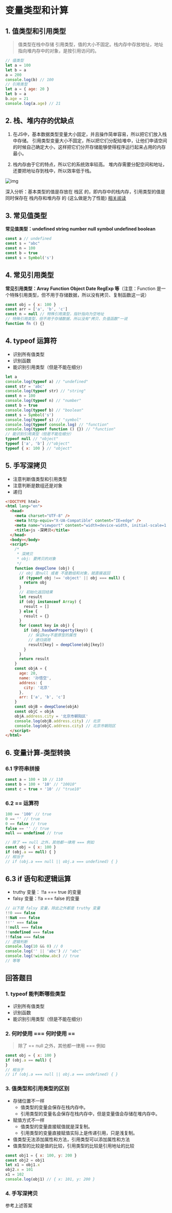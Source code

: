 # 变量类型和计算
## 1. 值类型和引用类型

> 值类型在栈中存储
> 引用类型，值的大小不固定。栈内存中存放地址，地址指向堆内存中的对象，是按引用访问的。

```javascript
// 值类型
let a = 100
let b = a
a = 200
console.log(b) // 100
// 引用类型
let a = { age: 20 }
let b = a
b.age = 21
console.log(a.age) // 21
```
## 2. 栈、堆内存的优缺点
1. 在JS中，基本数据类型变量大小固定，并且操作简单容易，所以把它们放入栈中存储。 引用类型变量大小不固定，所以把它们分配给堆中，让他们申请空间的时候自己确定大小，这样把它们分开存储能够使得程序运行起来占用的内存最小。

2. 栈内存由于它的特点，所以它的系统效率较高。 堆内存需要分配空间和地址，还要把地址存到栈中，所以效率低于栈。 

![img](https://p6-juejin.byteimg.com/tos-cn-i-k3u1fbpfcp/06b2402afbf84123a023574882d6da09~tplv-k3u1fbpfcp-zoom-in-crop-mark:4536:0:0:0.image)

深入分析：基本类型的值是存放在 栈区 的，即内存中的栈内存，引用类型的值是同时保存在 栈内存和堆内存 的
(这么做是为了性能)
[相关阅读](https://learnku.com/articles/38192)

## 3. 常见值类型
**常见值类型：undefined string number null symbol undefined boolean**
```javascript
const a // undefined
const s = "abc" 
const n = 100
const b = true
const s = Symbol('s')
```

## 4. 常见引用类型
**常见引用类型：Array Function Object Date RegExp 等**（注意：Function 是一个特殊引用类型，但不用于存储数据，所以没有拷贝、复制函数这一说）
```javascript
const obj = { x: 100 }
const arr = ['a', 'b', 'c']
const n = null // 特殊引用类型，指针指向为空地址
// 特殊引用类型，但不用于存储数据，所以没有"拷贝、负值函数"一说
function fn () {}
```
## 4. typeof 运算符
- 识别所有值类型
- 识别函数
- 能识别引用类型（但是不能在细分）

```javascript
let a
console.log(typeof a) // "undefined"
const str = 'abc'
console.log(typeof str) // "string"
const n = 100
console.log(typeof n) // "number"
const b = true
console.log(typeof b) // "boolean"
const s = Symbol('s')
console.log(typeof s) // "symbol"
console.log(typeof console.log) // "function"
console.log(typeof function () {}) // "function"
// 能识别引用类型（但是不能在细分）
typeof null // "object"
typeof ['a', 'b'] //"object"
typeof { x: 100 } // "object"
```

## 5. 手写深拷贝

- 注意判断值类型和引用类型
- 注意判断是数组还是对象
- 递归

```html
<!DOCTYPE html>
<html lang="en">
  <head>
    <meta charset="UTF-8" />
    <meta http-equiv="X-UA-Compatible" content="IE=edge" />
    <meta name="viewport" content="width=device-width, initial-scale=1.0" />
    <title>js -深拷贝</title>
  </head>
  <body></body>
  <script>
    /*
     * 深拷贝
     * obj: 要拷贝的对象
     */
    function deepClone (obj) {
      // obj 是null 或者 不是数组和对象，就直接返回
      if (typeof obj !== 'object' || obj === null) {
        return obj
      }
      // 初始化返回结果
      let result
      if (obj instanceof Array) {
        result = []
      } else {
        result = {}
      }
      for (const key in obj) {
        if (obj.hasOwnProperty(key)) {
          // 保证key不是原型的属性
          // 递归调用
          result[key] = deepClone(obj[key])
        }
      }
      return result
    }
    const objA = {
      age: 20,
      name: '孙悟空',
      address: {
        city: '北京'
      },
      arr: ['a', 'b', 'c']
    }
    const objB = deepClone(objA)
    const objC = objA
    objA.address.city = '北京市朝阳区'
    console.log(objB.address.city) // 北京
    console.log(objC.address.city) // 北京市朝阳区
  </script>
</html>
```
## 6. 变量计算-类型转换

### 6.1 字符串拼接
```javascript
const a = 100 + 10 // 110
const b = 100 + '10' // "10010"
const c = true + '10' // "true10"
```
### 6.2 == 运算符
```javascript
100 == '100' // true
0 == '' // true
0 == false // true
false == '' // true
null == undefined // true

// 除了 == null 之外，其他都一律用 === 例如
const obj = { x: 100 }
if (obj.a == null) { }
// 相当于
// if (obj.a === null || obj.a === undefined) { }
```

## 6.3 if 语句和逻辑运算
- truthy 变量：  !!a === true 的变量
- falsy 变量：!!a === false 的变量

```javascript
// 以下是 falsy 变量，除此之外都是 truthy 变量
!!0 === false
!!NaN === false
!!'' === false
!!null === false
!!undefined === false
!!false === false
// 逻辑判断
console.log(10 && 0) // 0
console.log('' || 'abc') // "abc"
console.log(!window.abc) // true
// 等等
```
## 回答题目
### 1. typeof 能判断哪些类型
- 识别所有值类型
- 识别函数
- 能识别引用类型（但是不能在细分）

### 2. 何时使用 === 何时使用 ==
> 除了 == null 之外，其他都一律用 === 例如
```javascript
const obj = { x: 100 }
if (obj.a == null) {
}
// 相当于
// if (obj.a === null || obj.a === undefined) { }
```

### 3. 值类型和引用类型的区别
- 存储位置不一样
  - 值类型的变量会保存在栈内存中。
  - 引用类型的变量名会保存在栈内存中，但是变量值会存储在堆内存中。
- 赋值方式不一样
  - 值类型的变量直接赋值就是深复制。
  - 引用类型的变量直接赋值实际上是传递引用，只是浅复制。
- 值类型无法添加属性和方法，引用类型可以添加属性和方法
- 值类型的比较是值的比较，引用类型的比较是引用地址的比较

```javascript
const obj1 = { x: 100, y: 200 }
const obj2 = obj1
let x1 = obj1.x
obj2.x = 101
x1 = 102
console.log(obj1) // { x: 101, y: 200 }
```
### 4. 手写深拷贝

参考上述答案
